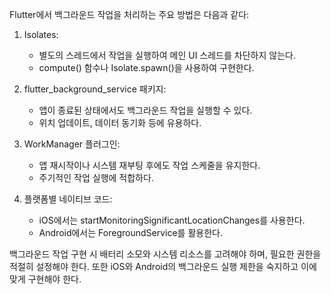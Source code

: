 Flutter에서 백그라운드 작업을 처리하는 주요 방법은 다음과 같다:

1. Isolates: 
   - 별도의 스레드에서 작업을 실행하여 메인 UI 스레드를 차단하지 않는다.
   - compute() 함수나 Isolate.spawn()을 사용하여 구현한다.

2. flutter_background_service 패키지:
   - 앱이 종료된 상태에서도 백그라운드 작업을 실행할 수 있다.
   - 위치 업데이트, 데이터 동기화 등에 유용하다.

3. WorkManager 플러그인:
   - 앱 재시작이나 시스템 재부팅 후에도 작업 스케줄을 유지한다.
   - 주기적인 작업 실행에 적합하다.

4. 플랫폼별 네이티브 코드:
   - iOS에서는 startMonitoringSignificantLocationChanges를 사용한다.
   - Android에서는 ForegroundService를 활용한다.

백그라운드 작업 구현 시 배터리 소모와 시스템 리소스를 고려해야 하며, 필요한 권한을 적절히 설정해야 한다. 또한 iOS와 Android의 백그라운드 실행 제한을 숙지하고 이에 맞게 구현해야 한다.
